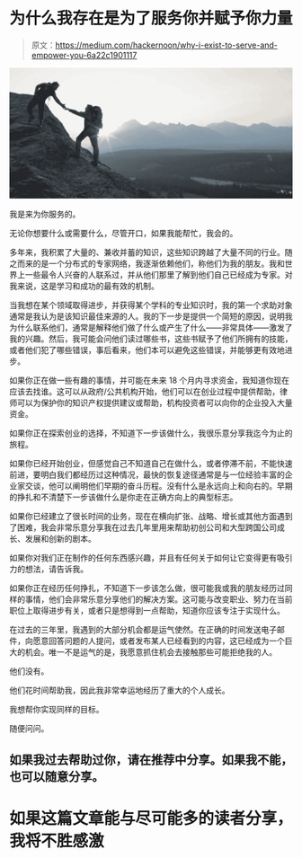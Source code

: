 # 为什么我存在是为了服务你并赋予你力量

> 原文：<https://medium.com/hackernoon/why-i-exist-to-serve-and-empower-you-6a22c1901117>

![](img/5b25810448e3bb7a31cf3589540e11b2.png)

我是来为你服务的。

无论你想要什么或需要什么，尽管开口，如果我能帮忙，我会的。

多年来，我积累了大量的、兼收并蓄的知识，这些知识跨越了大量不同的行业。随之而来的是一个分布式的专家网络，我逐渐依赖他们，称他们为我的朋友。我和世界上一些最令人兴奋的人联系过，并从他们那里了解到他们自己已经成为专家。对我来说，这是学习和成功的最有效的机制。

当我想在某个领域取得进步，并获得某个学科的专业知识时，我的第一个求助对象通常是我认为是该知识最佳来源的人。我的下一步是提供一个简短的原因，说明我为什么联系他们，通常是解释他们做了什么或产生了什么——非常具体——激发了我的兴趣。然后，我可能会问他们读过哪些书，这些书赋予了他们所拥有的技能，或者他们犯了哪些错误，事后看来，他们本可以避免这些错误，并能够更有效地进步。

如果你正在做一些有趣的事情，并可能在未来 18 个月内寻求资金，我知道你现在应该去找谁。这可以从政府/公共机构开始，他们可以在创业过程中提供帮助，律师可以为保护你的知识产权提供建议或帮助，机构投资者可以向你的企业投入大量资金。

如果你正在探索创业的选择，不知道下一步该做什么，我很乐意分享我迄今为止的旅程。

如果你已经开始创业，但感觉自己不知道自己在做什么，或者停滞不前，不能快速前进，要明白我们都经历过这种情况，最快的恢复途径通常是与一位经验丰富的企业家交谈，他可以阐明他们早期的奋斗历程。没有什么是永远向上和向右的。早期的挣扎和不清楚下一步该做什么是你走在正确方向上的典型标志。

如果你已经建立了很长时间的业务，现在在横向扩张、战略、增长或其他方面遇到了困难，我会非常乐意分享我在过去几年里用来帮助初创公司和大型跨国公司成长、发展和创新的剧本。

如果你对我们正在制作的任何东西感兴趣，并且有任何关于如何让它变得更有吸引力的想法，请告诉我。

如果你正在经历任何挣扎，不知道下一步该怎么做，很可能我或我的朋友经历过同样的事情，他们会非常乐意分享他们的解决方案。这可能与改变职业、努力在当前职位上取得进步有关，或者只是想得到一点帮助，知道你应该专注于实现什么。

在过去的三年里，我遇到的大部分机会都是运气使然。在正确的时间发送电子邮件，向愿意回答问题的人提问，或者发布某人已经看到的内容，这已经成为一个巨大的机会。唯一不是运气的是，我愿意抓住机会去接触那些可能拒绝我的人。

他们没有。

他们花时间帮助我，因此我非常幸运地经历了重大的个人成长。

我想帮你实现同样的目标。

随便问问。

## 如果我过去帮助过你，请在推荐中分享。如果我不能，也可以随意分享。

# 如果这篇文章能与尽可能多的读者分享，我将不胜感激
